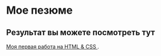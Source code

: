 # Мое пезюме

## Результат вы можете посмотреть тут
[Моя первая работа на HTML & CSS ](https://mkrlvch.github.io/resume/).
